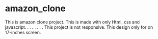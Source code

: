 # amazon_clone
This is amazon clone project. This is made with only Html, css and javascript.
.
.
.
.
.
.
.
This project is not responsive. This design only for on 17-inches screen.
